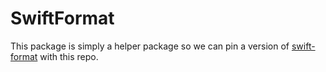 # SwiftFormat

This package is simply a helper package so we can pin a version of [swift-format](https://github.com/apple/swift-format) with this repo.
